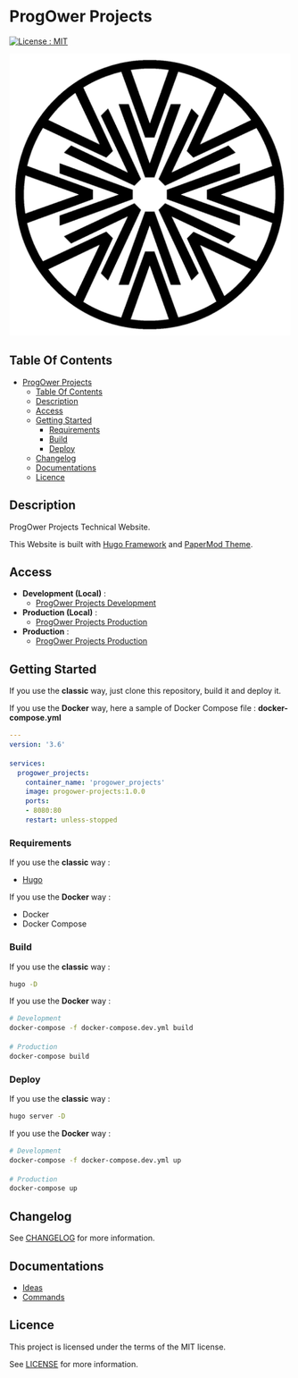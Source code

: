 # ProgOwer Projects

[![License : MIT](https://img.shields.io/badge/License-MIT-yellow.svg)](https://opensource.org/licenses/MIT)

![Icon](./icon.png)

## Table Of Contents

- [ProgOwer Projects](#progower-projects)
  - [Table Of Contents](#table-of-contents)
  - [Description](#description)
  - [Access](#access)
  - [Getting Started](#getting-started)
    - [Requirements](#requirements)
    - [Build](#build)
    - [Deploy](#deploy)
  - [Changelog](#changelog)
  - [Documentations](#documentations)
  - [Licence](#licence)

## Description

ProgOwer Projects Technical Website.

This Website is built with [Hugo Framework](https://gohugo.io/) and [PaperMod Theme](https://themes.gohugo.io/themes/hugo-papermod/).

## Access

- **Development (Local)** :
  - [ProgOwer Projects Development](http://localhost)
- **Production (Local)** :
  - [ProgOwer Projects Production](http://localhost)
- **Production** :
  - [ProgOwer Projects Production](https://progower_projects)

## Getting Started

If you use the **classic** way, just clone this repository, build it and deploy it.

If you use the **Docker** way, here a sample of Docker Compose file : **docker-compose.yml**

```yaml
---
version: '3.6'

services:
  progower_projects:
    container_name: 'progower_projects'
    image: progower-projects:1.0.0
    ports:
    - 8080:80
    restart: unless-stopped
```

### Requirements

If you use the **classic** way :

- [Hugo](https://gohugo.io/getting-started/installing)

If you use the **Docker** way :

- Docker
- Docker Compose

### Build

If you use the **classic** way :

```bash
hugo -D
```

If you use the **Docker** way :

```bash
# Development
docker-compose -f docker-compose.dev.yml build

# Production
docker-compose build
```

### Deploy

If you use the **classic** way :

```bash
hugo server -D
```

If you use the **Docker** way :

```bash
# Development
docker-compose -f docker-compose.dev.yml up

# Production
docker-compose up
```

## Changelog

See [CHANGELOG](./CHANGELOG.md) for more information.

## Documentations

- [Ideas](./docs/ideas.md)
- [Commands](./docs/commands.md)

## Licence

This project is licensed under the terms of the MIT license.

See [LICENSE](./LICENCE.md) for more information.
